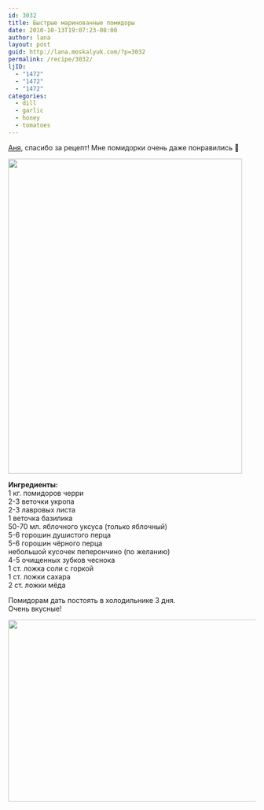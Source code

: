 ```yaml
---
id: 3032
title: Быстрые маринованные помидоры
date: 2010-10-13T19:07:23-08:00
author: lana
layout: post
guid: http://lana.moskalyuk.com/?p=3032
permalink: /recipe/3032/
ljID:
  - "1472"
  - "1472"
  - "1472"
categories:
  - dill
  - garlic
  - honey
  - tomatoes
---
```

[Аня](http://zveruska.livejournal.com/15979.html#cutid1), спасибо за рецепт! Мне помидорки очень даже понравились 🙂

<img loading="lazy" class="alignnone" title="pickled tomatoes" src="http://farm5.static.flickr.com/4148/5079532783_84cf09b800_z.jpg" alt="" width="476" height="640" /> 

**Ингредиенты:**  
1 кг. помидоров черри  
2-3 веточки укропа  
2-3 лавровых листа  
1 веточка базилика  
50-70 мл. яблочного уксуса (только яблочный)  
5-6 горошин душистого перца  
5-6 горошин чёрного перца  
небольшой кусочек пеперончино (по желанию)  
4-5 очищенных зубков чеснока  
1 ст. ложка соли с горкой  
1 ст. ложки сахара  
2 ст. ложки мёда

Помидорам дать постоять в холодильнике 3 дня.  
Очень вкусные!

<img loading="lazy" class="alignnone" title="tomatoes" src="http://farm5.static.flickr.com/4126/5080128268_672161fa3e_z.jpg" alt="" width="640" height="370" />